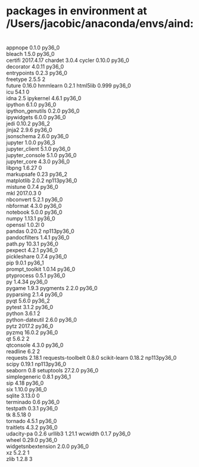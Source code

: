 # packages in environment at /Users/jacobic/anaconda/envs/aind:
#
appnope                   0.1.0                    py36_0  
bleach                    1.5.0                    py36_0  
certifi                   2017.4.17                 <pip>
chardet                   3.0.4                     <pip>
cycler                    0.10.0                   py36_0  
decorator                 4.0.11                   py36_0  
entrypoints               0.2.3                    py36_0  
freetype                  2.5.5                         2  
future                    0.16.0                    <pip>
hmmlearn                  0.2.1                     <pip>
html5lib                  0.999                    py36_0  
icu                       54.1                          0  
idna                      2.5                       <pip>
ipykernel                 4.6.1                    py36_0  
ipython                   6.1.0                    py36_0  
ipython_genutils          0.2.0                    py36_0  
ipywidgets                6.0.0                    py36_0  
jedi                      0.10.2                   py36_2  
jinja2                    2.9.6                    py36_0  
jsonschema                2.6.0                    py36_0  
jupyter                   1.0.0                    py36_3  
jupyter_client            5.1.0                    py36_0  
jupyter_console           5.1.0                    py36_0  
jupyter_core              4.3.0                    py36_0  
libpng                    1.6.27                        0  
markupsafe                0.23                     py36_2  
matplotlib                2.0.2               np113py36_0  
mistune                   0.7.4                    py36_0  
mkl                       2017.0.3                      0  
nbconvert                 5.2.1                    py36_0  
nbformat                  4.3.0                    py36_0  
notebook                  5.0.0                    py36_0  
numpy                     1.13.1                   py36_0  
openssl                   1.0.2l                        0  
pandas                    0.20.2              np113py36_0  
pandocfilters             1.4.1                    py36_0  
path.py                   10.3.1                   py36_0  
pexpect                   4.2.1                    py36_0  
pickleshare               0.7.4                    py36_0  
pip                       9.0.1                    py36_1  
prompt_toolkit            1.0.14                   py36_0  
ptyprocess                0.5.1                    py36_0  
py                        1.4.34                   py36_0  
pygame                    1.9.3                     <pip>
pygments                  2.2.0                    py36_0  
pyparsing                 2.1.4                    py36_0  
pyqt                      5.6.0                    py36_2  
pytest                    3.1.2                    py36_0  
python                    3.6.1                         2  
python-dateutil           2.6.0                    py36_0  
pytz                      2017.2                   py36_0  
pyzmq                     16.0.2                   py36_0  
qt                        5.6.2                         2  
qtconsole                 4.3.0                    py36_0  
readline                  6.2                           2  
requests                  2.18.1                    <pip>
requests-toolbelt         0.8.0                     <pip>
scikit-learn              0.18.2              np113py36_0  
scipy                     0.19.1              np113py36_0  
seaborn                   0.8                       <pip>
setuptools                27.2.0                   py36_0  
simplegeneric             0.8.1                    py36_1  
sip                       4.18                     py36_0  
six                       1.10.0                   py36_0  
sqlite                    3.13.0                        0  
terminado                 0.6                      py36_0  
testpath                  0.3.1                    py36_0  
tk                        8.5.18                        0  
tornado                   4.5.1                    py36_0  
traitlets                 4.3.2                    py36_0  
udacity-pa                0.2.6                     <pip>
urllib3                   1.21.1                    <pip>
wcwidth                   0.1.7                    py36_0  
wheel                     0.29.0                   py36_0  
widgetsnbextension        2.0.0                    py36_0  
xz                        5.2.2                         1  
zlib                      1.2.8                         3  
